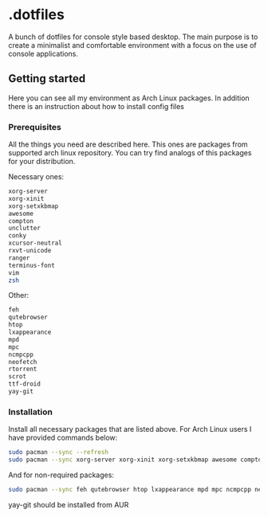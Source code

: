 # .dotfiles
A bunch of dotfiles for console style based desktop. The main purpose is to create a minimalist and comfortable environment with a focus on the use of console applications.

## Getting started
Here you can see all my environment as Arch Linux packages. In addition there is an instruction about how to install config files

### Prerequisites
All the things you need are described here. This ones are packages from supported arch linux repository. You can try find analogs of this packages for your distribution.

Necessary ones:
```bash
xorg-server
xorg-xinit
xorg-setxkbmap
awesome
compton
unclutter
conky
xcursor-neutral
rxvt-unicode
ranger
terminus-font
vim
zsh
```

Other:
```bash
feh
qutebrowser
htop
lxappearance
mpd
mpc
ncmpcpp
neofetch
rtorrent
scrot
ttf-droid
yay-git
```

### Installation

Install all necessary packages that are listed above. For Arch Linux users I have provided commands below:
```bash
sudo pacman --sync --refresh
sudo pacman --sync xorg-server xorg-xinit xorg-setxkbmap awesome compton unclutter conky xcursor-neutral rxvt-unicode ranger terminus-font vim zsh 
```
And for non-required packages:
```bash
sudo pacman --sync feh qutebrowser htop lxappearance mpd mpc ncmpcpp neofetch rtorrent scrot ttf-droid
```
yay-git should be installed from AUR
